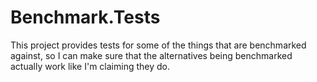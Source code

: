 ﻿# Benchmark.Tests

This project provides tests for some of the things that are benchmarked against, so I can make sure that the alternatives being benchmarked actually work like I'm claiming they do.